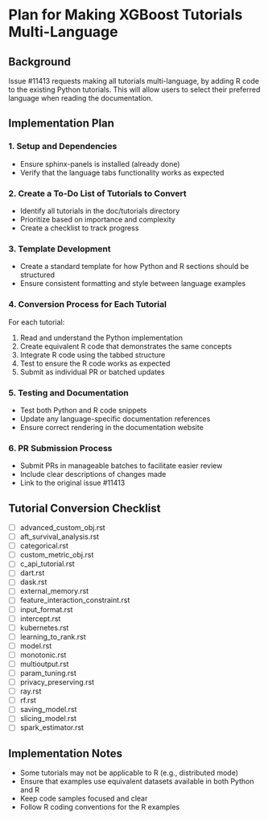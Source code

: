 # Plan for Making XGBoost Tutorials Multi-Language

## Background
Issue #11413 requests making all tutorials multi-language, by adding R code to the existing Python tutorials. This will allow users to select their preferred language when reading the documentation.

## Implementation Plan

### 1. Setup and Dependencies
- Ensure sphinx-panels is installed (already done)
- Verify that the language tabs functionality works as expected

### 2. Create a To-Do List of Tutorials to Convert
- Identify all tutorials in the doc/tutorials directory
- Prioritize based on importance and complexity
- Create a checklist to track progress

### 3. Template Development
- Create a standard template for how Python and R sections should be structured
- Ensure consistent formatting and style between language examples

### 4. Conversion Process for Each Tutorial
For each tutorial:
1. Read and understand the Python implementation
2. Create equivalent R code that demonstrates the same concepts
3. Integrate R code using the tabbed structure
4. Test to ensure the R code works as expected
5. Submit as individual PR or batched updates

### 5. Testing and Documentation
- Test both Python and R code snippets
- Update any language-specific documentation references
- Ensure correct rendering in the documentation website

### 6. PR Submission Process
- Submit PRs in manageable batches to facilitate easier review
- Include clear descriptions of changes made
- Link to the original issue #11413

## Tutorial Conversion Checklist
- [ ] advanced_custom_obj.rst
- [ ] aft_survival_analysis.rst
- [ ] categorical.rst
- [ ] custom_metric_obj.rst
- [ ] c_api_tutorial.rst
- [ ] dart.rst
- [ ] dask.rst
- [ ] external_memory.rst
- [ ] feature_interaction_constraint.rst
- [ ] input_format.rst
- [ ] intercept.rst
- [ ] kubernetes.rst
- [ ] learning_to_rank.rst
- [ ] model.rst
- [ ] monotonic.rst
- [ ] multioutput.rst
- [ ] param_tuning.rst
- [ ] privacy_preserving.rst
- [ ] ray.rst
- [ ] rf.rst
- [ ] saving_model.rst
- [ ] slicing_model.rst
- [ ] spark_estimator.rst

## Implementation Notes
- Some tutorials may not be applicable to R (e.g., distributed mode)
- Ensure that examples use equivalent datasets available in both Python and R
- Keep code samples focused and clear
- Follow R coding conventions for the R examples 